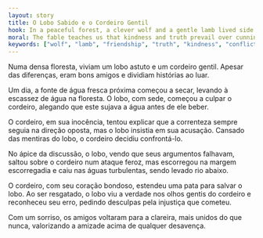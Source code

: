 ```yaml
---
layout: story
title: O Lobo Sabido e o Cordeiro Gentil
hook: In a peaceful forest, a clever wolf and a gentle lamb lived side by side. As tensions rose, who will come out on top in this tale of wit and kindness?
moral: The fable teaches us that kindness and truth prevail over cunning deceit. It is better to seek understanding and resolve conflicts peacefully rather than resorting to aggression.
keywords: ["wolf", "lamb", "friendship", "truth", "kindness", "conflict", "resolution", "cunning", "wisdom"]
---
```


Numa densa floresta, viviam um lobo astuto e um cordeiro gentil. Apesar das diferenças, eram bons amigos e dividiam histórias ao luar.

Um dia, a fonte de água fresca próxima começou a secar, levando à escassez de água na floresta. O lobo, com sede, começou a culpar o cordeiro, alegando que este sujava a água antes de ele beber.

O cordeiro, em sua inocência, tentou explicar que a correnteza sempre seguia na direção oposta, mas o lobo insistia em sua acusação. Cansado das mentiras do lobo, o cordeiro decidiu confrontá-lo.

No ápice da discussão, o lobo, vendo que seus argumentos falhavam, saltou sobre o cordeiro num ataque feroz, mas escorregou na margem escorregadia e caiu nas águas turbulentas, sendo levado rio abaixo.

O cordeiro, com seu coração bondoso, estendeu uma pata para salvar o lobo. Ao ser resgatado, o lobo viu a verdade nos olhos gentis do cordeiro e reconheceu seu erro, pedindo desculpas pela injustiça que cometeu.

Com um sorriso, os amigos voltaram para a clareira, mais unidos do que nunca, valorizando a amizade acima de qualquer desavença.
